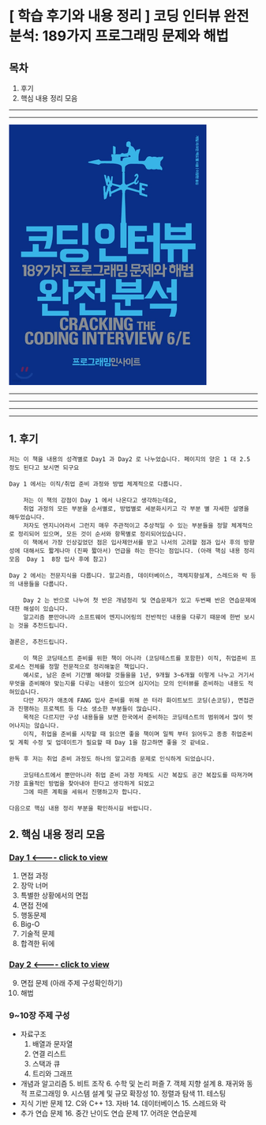 # [ 학습 후기와 내용 정리 ] 코딩 인터뷰 완전 분석: 189가지 프로그래밍 문제와 해법  

## 목차

1. 후기
2. 핵심 내용 정리 모음



----
----


<img src="./cover.jpeg" alt="cover" title="cover" width="400" alignCenter />


----
----

----
----


## 1. 후기

    저는 이 책을 내용의 성격별로 Day1 과 Day2 로 나누었습니다. 페이지의 양은 1 대 2.5 정도 된다고 보시면 되구요

    Day 1 에서는 이직/취업 준비 과정와 방법 체계적으로 다룹니다.

        저는 이 책의 강점이 Day 1 에서 나온다고 생각하는데요,
        취업 과정의 모든 부분을 순서별로, 방법별로 세분화시키고 각 부분 별 자세한 설명을 해두었습니다.
        저자도 엔지니어라서 그런지 매우 주관적이고 추상적일 수 있는 부분들을 정말 체계적으로 정리되어 있으며, 모든 것이 순서와 항목별로 정리되어있습니다.
        이 책에서 가장 인상깊었던 점은 입사제안서를 받고 나서의 고려할 점과 입사 후의 방향성에 대해서도 짧게나마 (진짜 짧아서) 언급을 하는 한다는 점입니다. (아래 핵심 내용 정리 모음  Day 1  8장 입사 후에 참고)
               
    Day 2 에서는 전문지식을 다룹니다. 알고리즘, 데이터베이스, 객체지향설계, 스레드와 락 등의 내용들을 다룹니다.

        Day 2 는 반으로 나누어 첫 반은 개념정리 및 연습문제가 있고 두번째 반은 연습문제에 대한 해설이 있습니다.
        알고리즘 뿐만아니라 소프트웨어 엔지니어링의 전반적인 내용을 다루기 때문에 한번 보시는 것을 추천드립니다.

    결론은, 추천드립니다.

        이 책은 코딩테스트 준비를 위한 책이 아니라 (코딩테스트를 포함한) 이직, 취업준비 프로세스 전체를 정말 전문적으로 정리해놓은 책입니다.
        예시로, 남은 준비 기간별 해야할 것들을을 1년, 9개월 3~6개월 이렇게 나누고 거기서 무엇을 준비해야 맞는지를 다루는 내용이 있으며 심지어는 모의 인터뷰를 준비하는 내용도 적혀있습니다.
        다만 저자가 애초에 FANG 입사 준비를 위해 쓴 터라 화이트보드 코딩(손코딩), 면접관과 진행하는 프로젝트 등 다소 생소한 부분들이 많습니다.
        목적은 다르지만 구성 내용들을 보면 한국에서 준비하는 코딩테스트의 범위에서 많이 벗어나지는 않습니다.
        이직, 취업을 준비를 시작할 때 읽으면 좋을 책이며 일찍 부터 읽어두고 종종 취업준비 및 계획 수정 및 업데이트가 필요할 때 Day 1을 참고하면 좋을 것 같네요.

    완독 후 저는 취업 준비 과정도 하나의 알고리즘 문제로 인식하게 되었습니다.

        코딩테스트에서 뿐만아니라 취업 준비 과정 자체도 시간 복잡도 공간 복잡도를 따져가며 가장 효율적인 방법을 찾아내야 한다고 생각하게 되었고
        그에 따른 계획을 세워서 진행하고자 합니다.

    다음으로 핵심 내용 정리 부분을 확인하시길 바랍니다.



## 2. 핵심 내용 정리 모음

### [Day 1 <---- click to view](https://github.com/JooHyukKim/study-materials/blob/main/BOOK_코딩인터뷰-완전분석/notes/day1.md)
1. 면접 과정
2. 장막 너머
3. 특별한 상황에서의 면접
4. 면접 전에
5. 행동문제
6. Big-O
7. 기술적 문제
8. 합격한 뒤에

### [Day 2 <---- click to view](https://github.com/JooHyukKim/study-materials/blob/main/BOOK_코딩인터뷰-완전분석/notes/day2.md)
9. 면접 문제 (아래 주제 구성확인하기)
10. 해법 


### 9~10장 주제 구성
 - 자료구조
     1. 배열과 문자열
     2. 연결 리스트
     3. 스택과 큐
     4. 트리와 그래프
 - 개념과 알고리즘
     5. 비트 조작
     6. 수학 및 논리 퍼즐
     7. 객체 지향 설계
     8. 재귀와 동적 프로그래밍
     9. 시스템 설계 및 규모 확장성
     10. 정렬과 탐색
     11. 테스팅
 - 지식 기반 문제
     12. C와 C++
     13. 자바
     14. 데이터베이스
     15. 스레드와 락
 - 추가 연습 문제
     16. 중간 난이도 연습 문제
     17. 어려운 연습문제

